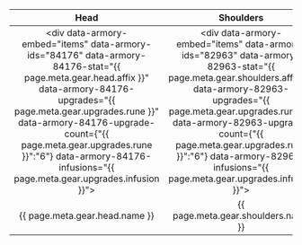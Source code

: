 |Head|Shoulders|Chest|Hands|Legs|Feet|
|:---:|:---:|:---:|:---:|:---:|:---:|
|<div data-armory-embed="items" data-armory-ids="84176" data-armory-84176-stat="{{ page.meta.gear.head.affix }}" data-armory-84176-upgrades="{{ page.meta.gear.upgrades.rune }}" data-armory-84176-upgrade-count={"{{ page.meta.gear.upgrades.rune }}":"6"} data-armory-84176-infusions="{{ page.meta.gear.upgrades.infusion }}"></div>|<div data-armory-embed="items" data-armory-ids="82963" data-armory-82963-stat="{{ page.meta.gear.shoulders.affix }}" data-armory-82963-upgrades="{{ page.meta.gear.upgrades.rune }}" data-armory-82963-upgrade-count={"{{ page.meta.gear.upgrades.rune }}":"6"} data-armory-82963-infusions="{{ page.meta.gear.upgrades.infusion }}"></div>|<div data-armory-embed="items" data-armory-ids="83394" data-armory-83394-stat="{{ page.meta.gear.chest.affix }}" data-armory-83394-upgrades="{{ page.meta.gear.upgrades.rune }}" data-armory-83394-upgrade-count={"{{ page.meta.gear.upgrades.rune }}":"6"} data-armory-83394-infusions="{{ page.meta.gear.upgrades.infusion }}"></div>|<div data-armory-embed="items" data-armory-ids="82456" data-armory-82456-stat="{{ page.meta.gear.hands.affix }}" data-armory-82456-upgrades="{{ page.meta.gear.upgrades.rune }}" data-armory-82456-upgrade-count={"{{ page.meta.gear.upgrades.rune }}":"6"} data-armory-82456-infusions="{{ page.meta.gear.upgrades.infusion }}"></div>|<div data-armory-embed="items" data-armory-ids="82196" data-armory-82196-stat="{{ page.meta.gear.legs.affix }}" data-armory-82196-upgrades="{{ page.meta.gear.upgrades.rune }}" data-armory-82196-upgrade-count={"{{ page.meta.gear.upgrades.rune }}":"6"} data-armory-82196-infusions="{{ page.meta.gear.upgrades.infusion }}"></div>|<div data-armory-embed="items" data-armory-ids="82801" data-armory-82801-stat="{{ page.meta.gear.feet.affix }}" data-armory-82801-upgrades="{{ page.meta.gear.upgrades.rune }}" data-armory-82801-upgrade-count={"{{ page.meta.gear.upgrades.rune }}":"6"} data-armory-82801-infusions="{{ page.meta.gear.upgrades.infusion }}"></div>|
|{{ page.meta.gear.head.name }}|{{ page.meta.gear.shoulders.name }}|{{ page.meta.gear.chest.name }}|{{ page.meta.gear.hands.name }}|{{ page.meta.gear.legs.name }}|{{ page.meta.gear.feet.name }}|

<script async src="https://unpkg.com/armory-embeds@^0.x.x/armory-embeds.js"></script> 